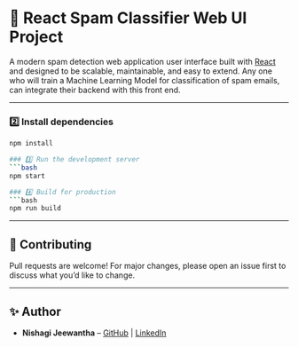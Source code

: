 # 🚀 React Spam Classifier Web UI Project

A modern spam detection web application user interface built with [React](https://reactjs.org/) and designed to be scalable, maintainable, and easy to extend. Any one who will train a Machine Learning Model for classification of spam emails, can integrate their backend with this front end.

---

### 2️⃣ Install dependencies
```bash
npm install

### 3️⃣ Run the development server
```bash
npm start

### 4️⃣ Build for production
```bash
npm run build
```

---

## 🤝 Contributing
Pull requests are welcome! For major changes, please open an issue first to discuss what you’d like to change.

---

## ✨ Author
- **Nishagi Jeewantha** – [GitHub](https://github.com/nishagii) | [LinkedIn](https://linkedin.com/in/nishagi-jeewantha/)
